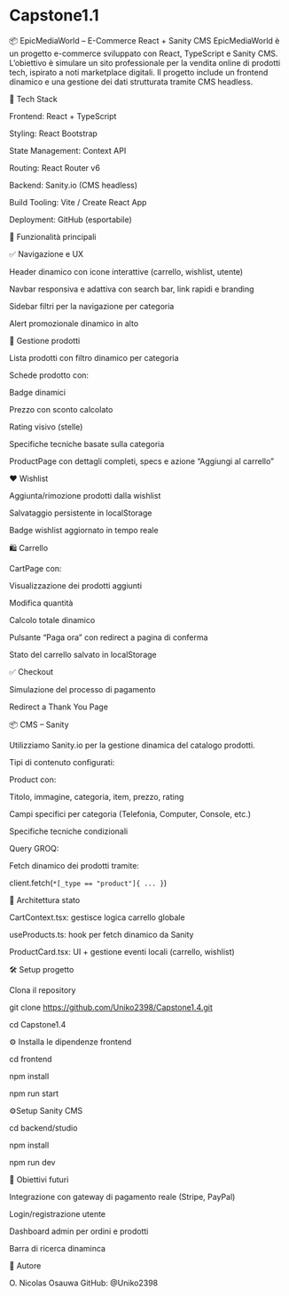 # Capstone1.1

📦 EpicMediaWorld – E-Commerce React + Sanity CMS
EpicMediaWorld è un progetto e-commerce sviluppato con React, TypeScript e Sanity CMS. L’obiettivo è simulare un sito professionale per la vendita online di prodotti tech, ispirato a noti marketplace digitali. Il progetto include un frontend dinamico e una gestione dei dati strutturata tramite CMS headless.

🚀 Tech Stack

Frontend: React + TypeScript

Styling: React Bootstrap

State Management: Context API

Routing: React Router v6

Backend: Sanity.io (CMS headless)

Build Tooling: Vite / Create React App

Deployment: GitHub (esportabile)

🛒 Funzionalità principali

✅ Navigazione e UX

Header dinamico con icone interattive (carrello, wishlist, utente)

Navbar responsiva e adattiva con search bar, link rapidi e branding

Sidebar filtri per la navigazione per categoria

Alert promozionale dinamico in alto

🧩 Gestione prodotti

Lista prodotti con filtro dinamico per categoria

Schede prodotto con:

Badge dinamici

Prezzo con sconto calcolato

Rating visivo (stelle)

Specifiche tecniche basate sulla categoria

ProductPage con dettagli completi, specs e azione “Aggiungi al carrello”

❤️ Wishlist

Aggiunta/rimozione prodotti dalla wishlist

Salvataggio persistente in localStorage

Badge wishlist aggiornato in tempo reale

🛍️ Carrello

CartPage con:

Visualizzazione dei prodotti aggiunti

Modifica quantità

Calcolo totale dinamico

Pulsante “Paga ora” con redirect a pagina di conferma

Stato del carrello salvato in localStorage

✅ Checkout

Simulazione del processo di pagamento

Redirect a Thank You Page

📦 CMS – Sanity

Utilizziamo Sanity.io per la gestione dinamica del catalogo prodotti.

Tipi di contenuto configurati:

Product con:

Titolo, immagine, categoria, item, prezzo, rating

Campi specifici per categoria (Telefonia, Computer, Console, etc.)

Specifiche tecniche condizionali

Query GROQ:

Fetch dinamico dei prodotti tramite:

client.fetch(`*[_type == "product"]{ ... }`)

🧠 Architettura stato

CartContext.tsx: gestisce logica carrello globale

useProducts.ts: hook per fetch dinamico da Sanity

ProductCard.tsx: UI + gestione eventi locali (carrello, wishlist)

🛠️ Setup progetto

Clona il repository

git clone https://github.com/Uniko2398/Capstone1.4.git

cd Capstone1.4

⚙️ Installa le dipendenze frontend

cd frontend

npm install

npm run start

⚙️Setup Sanity CMS

cd backend/studio

npm install

npm run dev

🎯 Obiettivi futuri

Integrazione con gateway di pagamento reale (Stripe, PayPal)

Login/registrazione utente

Dashboard admin per ordini e prodotti

Barra di ricerca dinaminca

🤝 Autore

O. Nicolas Osauwa
GitHub: @Uniko2398

